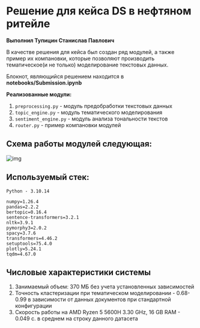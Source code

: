 # Решение для кейса DS в нефтяном ритейле

**Выполнил Тупицин Станислав Павлович**

В качестве решения для кейса был создан ряд модулей, а также пример их компановки, которые позволяют производить
тематическое(и не только) моделирование текстовых данных.

Блокнот, являющийся решением находится в **notebooks/Submission.ipynb**

**Реализованные модули:**

1. `preprocessing.py` - модуль предобработки текстовых данных
2. `topic_engine.py` - модуль тематического моделирования
3. `sentiment_engine.py` - модуль анализа тональности текстов
4. `router.py` - пример компановки модулей

## Схема работы модулей следующая:

![img](https://sun9-55.userapi.com/impg/tbNKetByORozbM5uzcPZ7hQ8k9QQTltSjDs9_g/9t3yrqaz-58.jpg?size=511x371&quality=96&sign=b8c973ceca77472f203465b670fee279&type=album)

## Используемый стек:

    Python - 3.10.14

    numpy=1.26.4
    pandas=2.2.2
    bertopic=0.16.4
    sentence-transformers=3.2.1
    nltk=3.9.1
    pymorphy3=2.0.2
    spacy=3.7.6
    transformers=4.46.2
    setuptools=75.4.0
    plotly=5.24.1
    tqdm=4.67.0

## Числовые характеристики системы

1. Занимаемый объем: 370 МБ без учета установленных зависимостей
2. Точность кластеризации при тематическом моделировании - 0.68-0.99 в зависимости от данных документов при стандартной
   конфигурации
3. Скорость работы на AMD Ryzen 5 5600H 3.30 GHz, 16 GB RAM - 0.049 с. в среднем на строку данного датасета

